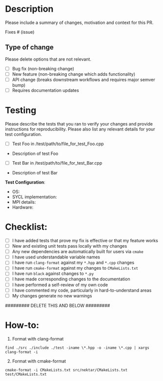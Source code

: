 # Description

Please include a summary of changes, motivation and context for this PR.

Fixes # (issue)

## Type of change

Please delete options that are not relevant.

- [ ] Bug fix (non-breaking change)
- [ ] New feature (non-breaking change which adds functionality)
- [ ] API change (breaks downstream workflows and requires major semver bump)
- [ ] Requires documentation updates

# Testing

Please describe the tests that you ran to verify your changes and provide instructions for reproducibility. Please also list any relevant details for your test configuration.

- [ ] Test Foo in /test/path/to/file_for_test_Foo.cpp
 - Description of test Foo
- [ ] Test Bar in /test/path/to/file_for_test_Bar.cpp
 - Description of test Bar

**Test Configuration**:

* OS:
* SYCL implementation:
* MPI details:
* Hardware:

# Checklist:

- [ ] I have added tests that prove my fix is effective or that my feature works
- [ ] New and existing unit tests pass locally with my changes
- [ ] Any new dependencies are automatically built for users via `cmake`
- [ ] I have used understandable variable names
- [ ] I have run `clang-format` against my `*.hpp` and `*.cpp` changes
- [ ] I have run `cmake-format` against my changes to `CMakeLists.txt`
- [ ] I have run `black` against changes to `*.py`
- [ ] I have made corresponding changes to the documentation
- [ ] I have performed a self-review of my own code
- [ ] I have commented my code, particularly in hard-to-understand areas
- [ ] My changes generate no new warnings

######### DELETE THIS AND BELOW #########

# How-to:

1. Format with clang-format

```
find ./src ./include ./test -iname \*.hpp -o -iname \*.cpp | xargs clang-format -i
```

2. Format with cmake-format

```
cmake-format -i CMakeLists.txt src/nektar/CMakeLists.txt test/CMakeLists.txt
```
